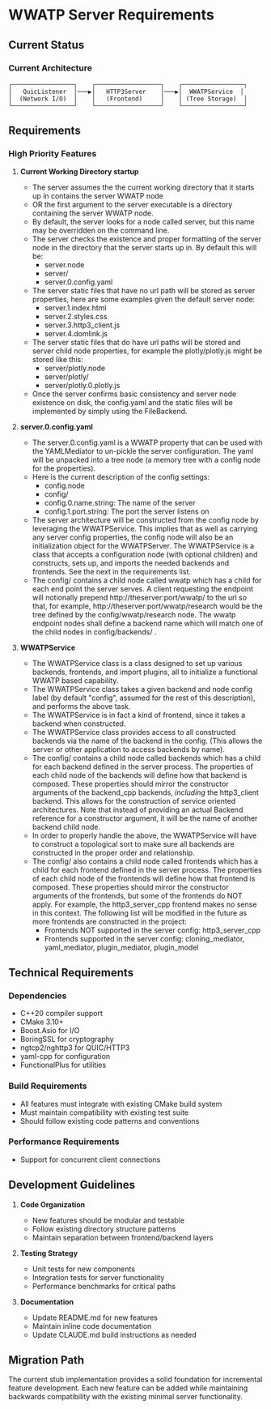 # WWATP Server Requirements

## Current Status

### Current Architecture

```
┌─────────────────┐    ┌──────────────────┐    ┌─────────────────┐
│   QuicListener  │───▶│   HTTP3Server    │───▶│  WWATPService  │
│  (Network I/O)  │    │   (Frontend)     │    │ (Tree Storage)  │
└─────────────────┘    └──────────────────┘    └─────────────────┘
```

## Requirements

### High Priority Features

1. **Current Working Directory startup**
   - The server assumes the the current working directory that it starts up in contains the server WWATP node
   - OR the first argument to the server executable is a directory containing the server WWATP node.
   - By default, the server looks for a node called server, but this name may be overridden on the command line.
   - The server checks the existence and proper formatting of the server node in the directory that the server starts up in.  By default this will be:
       - server.node
       - server/
       - server.0.config.yaml
   - The server static files that have no url path will be stored as server properties, here are some examples given the default server node:
       - server.1.index.html
       - server.2.styles.css
       - server.3.http3_client.js
       - server.4.domlink.js
   - The server static files that do have url paths will be stored and server child node properties, for example the plotly/plotly.js might be stored like this:
       - server/plotly.node
       - server/plotly/
       - server/plotly.0.plotly.js
   - Once the server confirms basic consistency and server node existence on disk, the config.yaml and the static files will be implemented by simply using the FileBackend.

2. **server.0.config.yaml**
   - The server.0.config.yaml is a WWATP property that can be used with the YAMLMediator to un-pickle the server configuration.  The yaml will be unpacked into a tree node (a memory tree with a config node for the properties).   
   - Here is the current description of the config settings:
       - config.node
       - config/
       - config.0.name.string: The name of the server
       - config.1.port.string: The port the server listens on
   - The server architecture will be constructed from the config node by leveraging the WWATPService.  This implies that as well as carrying any server config properties, the config node will also be an initialization object for the WWATPServer. The WWATPService is a class that accepts a configuration node (with optional children) and constructs, sets up, and imports the needed backends and frontends. See the next in the requirements list.
   - The config/ contains a child node called wwatp which has a child for each end point the server serves.  A client requesting the endpoint will notionally prepend http://theserver:port/wwatp/ to the url so that, for example, http://theserver:port/wwatp/research would be the tree defined by the config/wwatp/research node.  The wwatp endpoint nodes shall define a backend name which will match one of the child nodes in config/backends/ . 

3. **WWATPService**
   - The WWATPService class is a class designed to set up various backends, frontends, and import plugins, all to initialize a functional WWATP based capability.
   - The WWATPService class takes a given backend and node config label (by default "config", assumed for the rest of this description), and performs the above task.
   - The WWATPService is in fact a kind of frontend, since it takes a backend when constructed.
   - The WWATPService class provides access to all constructed backends via the name of the backend in the config. (This allows the server or other application to access backends by name).
   - The config/ contains a child node called backends which has a child for each backend defined in the server process.  The properties of each child node of the backends will define how that backend is composed.  These properties should mirror the constructor arguments of the backend_cpp backends, _including_ the http3_client backend.  This allows for the construction of service oriented architectures.  Note that instead of providing an actual Backend reference for a constructor argument, it will be the name of another backend child node.
   - In order to properly handle the above, the WWATPService will have to construct a topological sort to make sure all backends are constructed in the proper order and relationship.
   - The config/ also contains a child node called frontends which has a child for each frontend defined in the server process.  The properties of each child node of the frontends will define how that frontend is composed.  These properties should mirror the constructor arguments of the frontends, but some of the frontends do NOT apply.  For example, the http3_server_cpp frontend makes no sense in this context.  The following list will be modified in the future as more frontends are constructed in the project:
       - Frontends NOT supported in the server config:  http3_server_cpp
       - Frontends supported in the server config: cloning_mediator, yaml_mediator, plugin_mediator, plugin_model

## Technical Requirements

### Dependencies
- C++20 compiler support
- CMake 3.10+
- Boost.Asio for I/O
- BoringSSL for cryptography
- ngtcp2/nghttp3 for QUIC/HTTP3
- yaml-cpp for configuration
- FunctionalPlus for utilities

### Build Requirements
- All features must integrate with existing CMake build system
- Must maintain compatibility with existing test suite
- Should follow existing code patterns and conventions

### Performance Requirements
- Support for concurrent client connections

## Development Guidelines

1. **Code Organization**
   - New features should be modular and testable
   - Follow existing directory structure patterns
   - Maintain separation between frontend/backend layers

2. **Testing Strategy**
   - Unit tests for new components
   - Integration tests for server functionality
   - Performance benchmarks for critical paths

3. **Documentation**
   - Update README.md for new features
   - Maintain inline code documentation
   - Update CLAUDE.md build instructions as needed

## Migration Path

The current stub implementation provides a solid foundation for incremental feature development. Each new feature can be added while maintaining backwards compatibility with the existing minimal server functionality.